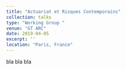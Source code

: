 ```yaml
---
title: "Actuariat et Risques Contemporains"
collection: talks
type: "Working Group "
venue: "GT ARC"
date: 2019-04-05
excerpt: ''
location: "Paris, France"
---
```

bla bla bla